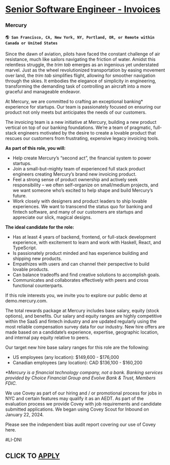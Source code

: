 # [Senior Software Engineer - Invoices](https://www.remotewlb.com/apply/senior-software-engineer-invoices)  
### Mercury  
#### `🌎 San Francisco, CA, New York, NY, Portland, OR, or Remote within Canada or United States`  

Since the dawn of aviation, pilots have faced the constant challenge of air resistance, much like sailors navigating the friction of water. Amidst this relentless struggle, the _trim tab_ emerges as an ingenious yet understated marvel. Just as the wheel revolutionized transportation by easing movement over land, the _trim tab_ simplifies flight, allowing for smoother navigation through the skies. It embodies the elegance of simplicity in engineering, transforming the demanding task of controlling an aircraft into a more graceful and manageable endeavor.

At Mercury, we are committed to crafting an exceptional banking* experience for startups. Our team is passionately focused on ensuring our product not only meets but anticipates the needs of our customers.

The invoicing team is a new initiative at Mercury, building a new product vertical on top of our banking foundations. We’re a team of pragmatic, full-stack engineers motivated by the desire to create a lovable product that rescues our customers from frustrating, expensive legacy invoicing tools.

**As part of this role, you will:**

  * Help create Mercury’s “second act”, the financial system to power startups.
  * Join a small-but-mighty team of experienced full stack product engineers creating Mercury’s brand new invoicing product.
  * Feel a strong sense of product ownership and actively seek responsibility – we often self-organize on small/medium projects, and we want someone who’s excited to help shape and build Mercury’s future.
  * Work closely with designers and product leaders to ship lovable experiences. We want to transcend the status quo for banking and fintech software, and many of our customers are startups and appreciate our slick, magical designs.

**The ideal candidate for the role:**

  * Has at least 4 years of backend, frontend, or full-stack development experience, with excitement to learn and work with Haskell, React, and TypeScript.
  * Is passionately product minded and has experience building and shipping new products.
  * Empathizes with users and can channel their perspective to build lovable products.
  * Can balance tradeoffs and find creative solutions to accomplish goals.
  * Communicates and collaborates effectively with peers and cross functional counterparts.

If this role interests you, we invite you to explore our public demo at demo.mercury.com.

The total rewards package at Mercury includes base salary, equity (stock options), and benefits. Our salary and equity ranges are highly competitive within the SaaS and fintech industry and are updated regularly using the most reliable compensation survey data for our industry. New hire offers are made based on a candidate’s experience, expertise, geographic location, and internal pay equity relative to peers.

Our target new hire base salary ranges for this role are the following:

  * US employees (any location): $149,600 - $176,000
  * Canadian employees (any location): CAD $136,100 - $160,200

_*Mercury is a financial technology company, not a bank. Banking services provided by Choice Financial Group and Evolve Bank & Trust, Members FDIC._

We use Covey as part of our hiring and / or promotional process for jobs in NYC and certain features may qualify it as an AEDT. As part of the evaluation process we provide Covey with job requirements and candidate submitted applications. We began using Covey Scout for Inbound on January 22, 2024.

Please see the independent bias audit report covering our use of Covey here.

#LI-DNI

  
## CLICK TO [APPLY](https://www.remotewlb.com/apply/senior-software-engineer-invoices)

